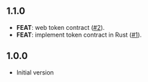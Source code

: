 ## 1.1.0

 - **FEAT**: web token contract ([#2](https://github.com/Fuelet/fuelet-contracts/issues/2)).
 - **FEAT**: implement token contract in Rust ([#1](https://github.com/Fuelet/fuelet-contracts/issues/1)).

## 1.0.0

- Initial version
